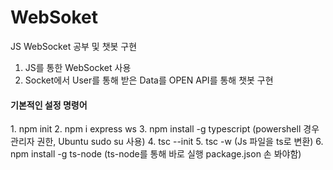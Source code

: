 # WebSoket
JS WebSocket 공부 및 챗봇 구현

1. JS를 통한 WebSocket 사용
2. Socket에서 User를 통해 받은 Data를 OPEN API를 통해 챗봇 구현

<h4>기본적인 설정 명령어</h4>
1. npm init
2. npm i express ws
3. npm install -g typescript (powershell 경우 관리자 권한, Ubuntu sudo su 사용)
4. tsc --init
5. tsc -w (Js 파일을 ts로 변환)
6. npm install -g ts-node (ts-node를 통해 바로 실행 package.json 손 봐야함)
